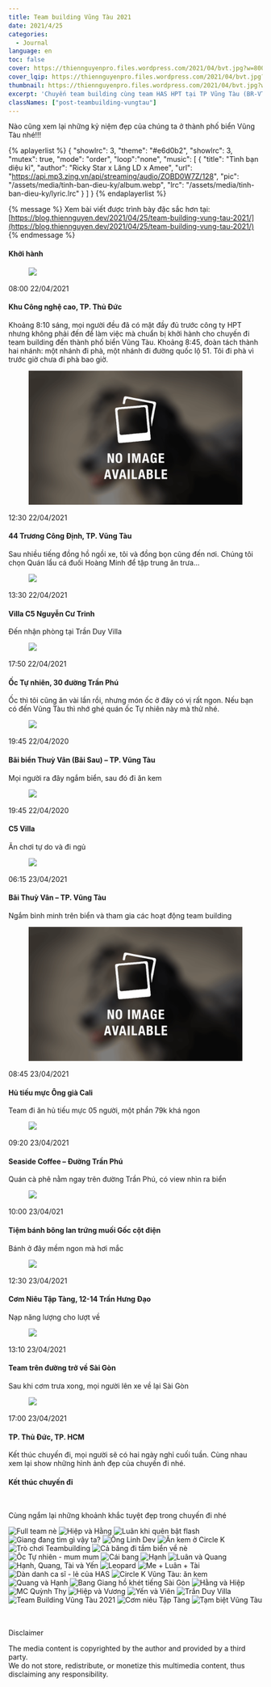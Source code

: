 ```yaml
---
title: Team building Vũng Tàu 2021
date: 2021/4/25
categories:
  - Journal
language: en
toc: false
cover: https://thiennguyenpro.files.wordpress.com/2021/04/bvt.jpg?w=800
cover_lqip: https://thiennguyenpro.files.wordpress.com/2021/04/bvt.jpg?w=300
thumbnail: https://thiennguyenpro.files.wordpress.com/2021/04/bvt.jpg?w=300
excerpt: 'Chuyến team building cùng team HAS HPT tại TP Vũng Tàu (BR-VT)'
classNames: ["post-teambuilding-vungtau"]
---
```


Nào cũng xem lại những kỷ niệm đẹp của chúng ta ở thành phố biển Vũng Tàu nhé!!!

{% aplayerlist %}
{
    "showlrc": 3,
    "theme": "#e6d0b2",
    "showlrc": 3,
    "mutex": true,
    "mode": "order",
    "loop":"none",
    "music": [
        {
            "title": "Tình bạn diệu kì",
            "author": "Ricky Star x Lăng LD x Amee",
            "url": "https://api.mp3.zing.vn/api/streaming/audio/ZOBD0W7Z/128",
            "pic": "/assets/media/tinh-ban-dieu-ky/album.webp",
            "lrc": "/assets/media/tinh-ban-dieu-ky/lyric.lrc"
        }
    ]
}
{% endaplayerlist %}

{% message %}
  Xem bài viết được trình bày đặc sắc hơn tại: [https://blog.thiennguyen.dev/2021/04/25/team-building-vung-tau-2021/](https://blog.thiennguyen.dev/2021/04/25/team-building-vung-tau-2021/)
{% endmessage %}

<!-- more -->

<div class="post-time-line">
   <h4 class="tag is-primary">Khởi hành</h4>
   <div class="timeline">
      <article class="media">
         <figure class="media-left image is-64x64">
              <a class="gallery-item" href="https://thiennguyenpro.files.wordpress.com/2021/08/team-building-vung-tau-2021-000.jpg"><img src="https://thiennguyenpro.files.wordpress.com/2021/08/team-building-vung-tau-2021-000.jpg?w=128"></a>
          </figure>
         <div class="media-content">
            <p class="title"><time datetime="2021-04-22T08:00:00.000Z">08:00 22/04/2021</time></p>
            <h4>Khu Công nghệ cao, TP. Thủ Đức</h4>
            <p>
              Khoảng 8:10 sáng, mọi người đều đã có mặt đầy đủ trước công ty HPT nhưng không phải đến để làm việc mà chuẩn bị khởi hành cho chuyến đi team building đến thành phố biển Vũng Tàu. Khoảng 8:45, đoàn tách thành hai nhánh: một nhánh đi phà, một nhánh đi đường quốc lộ 51. Tôi đi phà vì trước giờ chưa đi phà bao giờ.
            </p>
         </div>
      </article>
      <article class="media">
         <figure class="media-left image is-64x64">
            <img class="not-gallery-item" src="/assets/img/no-image-available.png" alt="Quên chụp hình =))" title="Quên chụp hình =))" />
         </figure>
         <div class="media-content">
            <p class="title"><time datetime="2021-04-22T12:30:00.000Z">12:30 22/04/2021</p>
            <h4>44 Trương Công Định, TP. Vũng Tàu</h4>
            <p>
              Sau nhiều tiếng đồng hồ ngồi xe, tôi và đồng bọn cũng đến nơi. Chúng tôi chọn Quán lẩu cá đuối Hoàng Minh để tập trung ăn trưa…
            </p>
         </div>
      </article>
      <article class="media">
         <figure class="media-left image is-64x64">
              <a class="gallery-item" href="https://thiennguyenpro.files.wordpress.com/2021/08/dsc087581-min-768x512-1.jpg"><img src="https://thiennguyenpro.files.wordpress.com/2021/08/dsc087581-min-768x512-1.jpg?w=128"></a>
          </figure>
         <div class="media-content">
            <p class="title"><time datetime="2021-04-22T13:30:00.000Z">13:30 22/04/2021</time></p>
            <h4>Villa C5 Nguyễn Cư Trinh</h4>
            <p>
              Đến nhận phòng tại Trần Duy Villa
            </p>
         </div>
      </article>
       <article class="media">
         <figure class="media-left image is-64x64">
              <a class="gallery-item" href="https://thiennguyenpro.files.wordpress.com/2021/08/team-building-vung-tau-2021-oc-tu-nhien-768x512-1.jpg"><img src="https://thiennguyenpro.files.wordpress.com/2021/08/team-building-vung-tau-2021-oc-tu-nhien-768x512-1.jpg?w=128"></a>
          </figure>
         <div class="media-content">
            <p class="title"><time datetime="2021-04-22T17:50:00.000Z">17:50 22/04/2021</time></p>
            <h4>Ốc Tự nhiên, 30 đường Trần Phú</h4>
            <p>
              Ốc thì tôi cũng ăn vài lần rồi, nhưng món ốc ở đây có vị rất ngon. Nếu bạn có đến Vũng Tàu thì nhớ ghé quán ốc Tự nhiên này mà thử nhé.
            </p>
         </div>
      </article>
      <article class="media">
         <figure class="media-left image is-64x64">
            <a class="gallery-item" href="https://thiennguyenpro.files.wordpress.com/2021/08/team-building-vung-tau-2021-bai-sau-768x512-1.jpg"><img src="https://thiennguyenpro.files.wordpress.com/2021/08/team-building-vung-tau-2021-bai-sau-768x512-1.jpg?w=128"></a>
         </figure>
         <div class="media-content">
            <p class="title"><time datetime="2021-04-22T19:45:00.000Z">19:45 22/04/2020</time></p>
            <h4>Bãi biển Thuỳ Vân (Bãi Sau) – TP. Vũng Tàu</h4>
            <p>
            Mọi người ra đây ngắm biển, sau đó đi ăn kem
            </p>
         </div>
      </article>
      <article class="media">
         <figure class="media-left image is-64x64">
            <a class="gallery-item" href="https://thiennguyenpro.files.wordpress.com/2021/08/team-building-vung-tau-2021-song-bai-villa-c5-min-768x511-1.jpg"><img src="https://thiennguyenpro.files.wordpress.com/2021/08/team-building-vung-tau-2021-song-bai-villa-c5-min-768x511-1.jpg?w=128"></a>
         </figure>
         <div class="media-content">
            <p class="title"><time datetime="2021-04-22T19:45:00.000Z">19:45 22/04/2020</time></p>
            <h4>C5 Villa</h4>
            <p>
            Ăn chơi tự do và đi ngủ
            </p>
         </div>
      </article>
      <article class="media">
         <figure class="media-left image is-64x64">
            <a class="gallery-item" href="https://thiennguyenpro.files.wordpress.com/2021/08/team-building-vung-tau-2021-tro-choi-01-w800-768x512-1.jpg"><img src="https://thiennguyenpro.files.wordpress.com/2021/08/team-building-vung-tau-2021-tro-choi-01-w800-768x512-1.jpg?w=128"></a>
         </figure>
         <div class="media-content">
            <p class="title"><time datetime="2021-04-23T06:15:00.000Z">06:15 23/04/2021</time></p>
            <h4>Bãi Thuỳ Vân – TP. Vũng Tàu</h4>
            <p>
            Ngắm bình minh trên biển và tham gia các hoạt động team building
            </p>
         </div>
      </article>
      <article class="media">
         <figure class="media-left image is-64x64">
            <img class="not-gallery-item" src="/assets/img/no-image-available.png" alt="Quên chụp hình =))" title="Quên chụp hình =))" />
         </figure>
         <div class="media-content">
            <p class="title"><time datetime="2021-04-23T08:45:00.000Z">08:45 23/04/2021</time></p>
            <h4>Hủ tiếu mực Ông già Cali</h4>
            <p>
            Team đi ăn hủ tiếu mực 05 người, một phần 79k khá ngon
            </p>
         </div>
      </article>
      <article class="media">
         <figure class="media-left image is-64x64">
            <a class="gallery-item" href="https://thiennguyenpro.files.wordpress.com/2021/08/seaside-coffee-vung-tau-768x576-1.jpg"><img src="https://thiennguyenpro.files.wordpress.com/2021/08/seaside-coffee-vung-tau-768x576-1.jpg?w=128"></a>
         </figure>
         <div class="media-content">
            <p class="title"><time datetime="2021-04-23T09:20:00.000Z">09:20 23/04/2021</time></p>
            <h4>Seaside Coffee – Đường Trần Phú</h4>
            <p>
            Quán cà phê nằm ngay trên đường Trần Phú, có view nhìn ra biển
            </p>
         </div>
      </article>
      <article class="media">
         <figure class="media-left image is-64x64">
            <a class="gallery-item" href="https://thiennguyenpro.files.wordpress.com/2021/08/goc-cot-dien-tp-vung-tau-768x576-1.jpg"><img src="https://thiennguyenpro.files.wordpress.com/2021/08/goc-cot-dien-tp-vung-tau-768x576-1.jpg?w=128"></a>
         </figure>
         <div class="media-content">
            <p class="title"><time datetime="2021-04-23T10:00:00.000Z">10:00 23/04/021</time></p>
            <h4>Tiệm bánh bông lan trứng muối Gốc cột điện</h4>
            <p>
            Bánh ở đây mềm ngon mà hơi mắc
            </p>
         </div>
      </article>
      <article class="media">
         <figure class="media-left image is-64x64">
            <a class="gallery-item" href="https://thiennguyenpro.files.wordpress.com/2021/08/dsc09228-768x512-1.jpg"><img src="https://thiennguyenpro.files.wordpress.com/2021/08/dsc09228-768x512-1.jpg?w=128"></a>
         </figure>
         <div class="media-content">
            <p class="title"><time datetime="2021-04-23T12:30:00.000Z">12:30 23/04/2021</time></p>
            <h4>Cơm Niêu Tập Tàng, 12-14 Trần Hưng Đạo</h4>
            <p>
            Nạp năng lượng cho lượt về
            </p>
         </div>
      </article>
      <article class="media">
         <figure class="media-left image is-64x64">
            <a class="gallery-item" href="https://thiennguyenpro.files.wordpress.com/2021/04/dsc09249.jpg"><img src="https://thiennguyenpro.files.wordpress.com/2021/04/dsc09249.jpg?w=128"></a>
         </figure>
         <div class="media-content">
            <p class="title"><time datetime="2021-04-23T13:10:00.000Z">13:10 23/04/2021</time></p>
            <h4>Team trên đường trở về Sài Gòn</h4>
            <p>
            Sau khi cơm trưa xong, mọi người lên xe về lại Sài Gòn
            </p>
         </div>
      </article>
      <article class="media">
         <figure class="media-left image is-64x64">
            <a class="gallery-item" href="https://blog.thiennguyen.dev/wp-content/uploads/2021/04/BVT-720x404.jpg"><img src="https://blog.thiennguyen.dev/wp-content/uploads/2021/04/BVT-720x404.jpg?w=128"></a>
         </figure>
         <div class="media-content">
            <p class="title"><time datetime="2021-04-23T17:00:00.000Z">17:00 23/04/2021</time></p>
            <h4>TP. Thủ Đức, TP. HCM</h4>
            <p>
            Kết thúc chuyến đi, mọi người sẽ có hai ngày nghỉ cuối tuần. Cùng nhau xem lại show những hình ảnh đẹp của chuyến đi nhé.
            </p>
         </div>
      </article>
   </div>
   <h4 class="tag is-primary mt-2">Kết thúc chuyến đi</h4>
   <br />
</div>


Cùng ngắm lại những khoảnh khắc tuyệt đẹp trong chuyến đi nhé
<div class="justified-gallery">

![Full team nè](https://thiennguyenpro.files.wordpress.com/2021/04/dsc09080-1.jpg?w=800)
![Hiệp và Hằng](https://thiennguyenpro.files.wordpress.com/2021/04/dsc09068.jpg?w=800)
![Luân khi quên bật flash](https://thiennguyenpro.files.wordpress.com/2021/04/dsc09073.jpg?w=800)
![Giang đang tìm gì vậy ta?](https://thiennguyenpro.files.wordpress.com/2021/04/dsc09075-1.jpg?w=800)
![Ông Linh Dev](https://thiennguyenpro.files.wordpress.com/2021/04/dsc09078-1.jpg?w=800)
![Ăn kem ở Circle K](https://thiennguyenpro.files.wordpress.com/2021/04/dsc08849.jpg?w=800)
![Trò chơi Teambuilding](https://thiennguyenpro.files.wordpress.com/2021/04/20210423_070007.jpg?w=800)
![Cả băng đi tắm biển về nè](https://thiennguyenpro.files.wordpress.com/2021/04/20210423_073839.jpg?w=800)
![Ốc Tự nhiên - mum mum](https://thiennguyenpro.files.wordpress.com/2021/04/dsc08777.jpg?w=800)
![Cái bang](https://thiennguyenpro.files.wordpress.com/2021/04/dsc08743.jpg?w=800)
![Hạnh](https://thiennguyenpro.files.wordpress.com/2021/04/dsc08744-1.jpg?w=800)
![Luân và Quang](https://thiennguyenpro.files.wordpress.com/2021/04/dsc08892.jpg?w=800)
![Hạnh, Quang, Tài và Yến](https://thiennguyenpro.files.wordpress.com/2021/04/dsc08828.jpg?w=800)
![Leopard](https://thiennguyenpro.files.wordpress.com/2021/04/dsc08826.jpg?w=800)
![Me + Luân + Tài](https://thiennguyenpro.files.wordpress.com/2021/04/dsc08861.jpg?w=800)
![Dàn danh ca sĩ - lẻ của HAS](https://thiennguyenpro.files.wordpress.com/2021/04/dsc08946.jpg?w=800)
![Circle K Vũng Tàu: ăn kem](https://thiennguyenpro.files.wordpress.com/2021/04/dsc08887.jpg?w=800)
![Quang và Hạnh](https://thiennguyenpro.files.wordpress.com/2021/04/dsc09221.jpg?w=800)
![Bang Giang hồ khét tiếng Sài Gòn](https://thiennguyenpro.files.wordpress.com/2021/04/dsc08982.jpg?w=800)
![Hằng và Hiệp](https://thiennguyenpro.files.wordpress.com/2021/04/dsc09067-2.jpg?w=800)
![MC Quỳnh Thy](https://thiennguyenpro.files.wordpress.com/2021/04/dsc09144.jpg?w=800)
![Hiệp và Vương](https://thiennguyenpro.files.wordpress.com/2021/04/dsc08769.jpg?w=800)
![Yến và Viên](https://thiennguyenpro.files.wordpress.com/2021/04/dsc08809.jpg?w=800)
![Trần Duy Villa](https://thiennguyenpro.files.wordpress.com/2021/04/dsc08953.jpg?w=800)
![Team Building Vũng Tàu 2021](https://thiennguyenpro.files.wordpress.com/2021/04/dsc09208.jpg?w=800)
![Cơm niêu Tập Tàng](https://thiennguyenpro.files.wordpress.com/2021/04/dsc09228.jpg?w=800)
![Tạm biệt Vũng Tàu](https://thiennguyenpro.files.wordpress.com/2021/04/dsc09249.jpg?w=800)

</div>


<!-- DISCLAIMER -->
<div style="padding-top: 20px;">
    <article class="message message-immersive is-warning is-small">
        <div class="message-body is-size-7">
        <p class="has-text-weight-semibold">
            <span class="icon"><i class="fas fa-exclamation-triangle"></i></span> Disclaimer
        </p>    
        The media content is copyrighted by the author and provided by a third party.<br>
        We do not store, redistribute, or monetize this multimedia content, thus disclaiming any responsibility.
        </div>
    </article>
</div>

<style>
/* custom-page-cv */
@media only screen and (max-width: 768px) {
   .post-teambuilding-vungtau article .media {
      flex-direction: column;
   }
   .post-teambuilding-vungtau .media-left.image {
      margin: 0 0 0.5rem 0
   }
}
.post-teambuilding-vungtau article.media:before {
   margin-top: 1.5rem
}
</style>